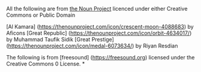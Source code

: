 All the following are from [the Noun Project](https://thenounproject.com) licenced under either Creative Commons or Public Domain

[Al Kamara] (https://thenounproject.com/icon/crescent-moon-4088683) by Aficons
[Great Republic] (https://thenounproject.com/icon/orbit-4634017/) by Muhammad Taufik Sidik
[Great Prestige] (https://thenounproject.com/icon/medal-6073634/) by Riyan Resdian

The following is from [freesound] (https://freesound.org) licensed under the Creative Commons 0 License. 
* 
